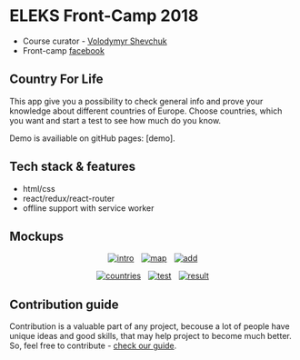 # ELEKS Front-Camp 2018

* Course curator - [Volodymyr Shevchuk](https://github.com/dosandk)
* Front-camp [facebook](https://www.facebook.com/groups/270300106928894)

## Country For Life
This app give you a possibility to check general info and prove your knowledge about different countries of Europe. Choose countries, which you want and start a test to see how much do you know.

Demo is availiable on gitHub pages: [demo].  

## Tech stack & features

* html/css
* react/redux/react-router
* offline support with service worker

## Mockups

<div align="center">
<a href="https://ibb.co/c2y41nq"><img src="https://i.ibb.co/c2y41nq/intro.jpg" alt="intro" border="0"></a>&#x2007
<a href="https://ibb.co/zfd6s15"><img src="https://i.ibb.co/zfd6s15/map.jpg" alt="map" border="0"></a>&#x2007
<a href="https://ibb.co/dGy9NpS"><img src="https://i.ibb.co/dGy9NpS/add.jpg" alt="add" border="0"></a>
<p><a href="https://ibb.co/nccpx20"><img src="https://i.ibb.co/nccpx20/countries.jpg" alt="countries" border="0"></a>&#x2007
<a href="https://ibb.co/DRj2vbn"><img src="https://i.ibb.co/DRj2vbn/test.jpg" alt="test" border="0"></a>&#x2007
<a href="https://ibb.co/qFY3wb0"><img src="https://i.ibb.co/qFY3wb0/result.jpg" alt="result" border="0"></a>
</div>

## Contribution guide

Contribution is a valuable part of any project, becouse a lot of people have unique ideas and good skills, that may help project to 
become much better. So, feel free to contribute - [check our guide](https://github.com/DanteTheDevil/TouchTheSun/blob/master/CONTRIBUTING.md).

